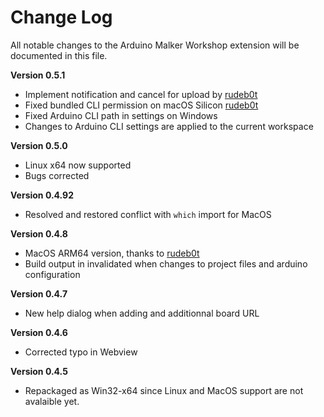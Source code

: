 # Change Log

All notable changes to the Arduino Malker Workshop extension will be documented in this file.

**Version 0.5.1**
- Implement notification and cancel for upload by [rudeb0t](https://github.com/rudeb0t)
- Fixed bundled CLI permission on macOS Silicon  [rudeb0t](https://github.com/rudeb0t)
- Fixed Arduino CLI path in settings on Windows
- Changes to Arduino CLI settings are applied to the current workspace

**Version 0.5.0**
- Linux x64 now supported
- Bugs corrected

**Version 0.4.92**
- Resolved and restored conflict with `which` import for MacOS

**Version 0.4.8**
- MacOS ARM64 version, thanks to [rudeb0t](https://github.com/rudeb0t)
- Build output in invalidated when changes to project files and arduino configuration

**Version 0.4.7**
- New help dialog when adding and additionnal board URL

**Version 0.4.6**
- Corrected typo in Webview 

**Version 0.4.5**
- Repackaged as Win32-x64 since Linux and MacOS support are not avalaible yet. 
